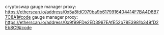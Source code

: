 

cryptoswap gauge manager proxy: https://etherscan.io/address/0x5a8fdC979ba9b6179916404414F7BA4D8B77C8A1#code
gauge manager proxy: https://etherscan.io/address/0x9f99FDe2ED3997EAfE52b78E3981b349fD2Eb8C9#code

